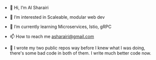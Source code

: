 - 👋 Hi, I’m Al Sharairi
- 👀 I’m interested in Scaleable, modular web dev
- 🌱 I’m currently learning Microservices, Istio, gRPC
- 📫 How to reach me asharairi@gmail.com


- 🙈 I wrote my two public repos way before I knew what I was doing, there's some bad code in both of them. I write much better code now.

<!---
alshar/alshar is a ✨ special ✨ repository because its `README.md` (this file) appears on your GitHub profile.
You can click the Preview link to take a look at your changes.
--->
